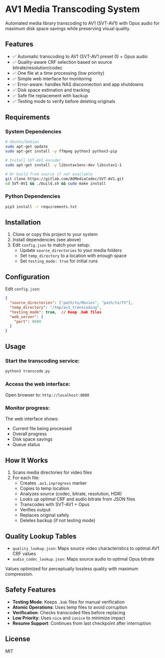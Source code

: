 # AV1 Media Transcoding System

Automated media library transcoding to AV1 (SVT-AV1) with Opus audio for maximum disk space savings while preserving visual quality.

## Features

- ✅ Automatic transcoding to AV1 (SVT-AV1 preset 0) + Opus audio
- ✅ Quality-aware CRF selection based on source bitrate/resolution/codec
- ✅ One file at a time processing (low priority)
- ✅ Simple web interface for monitoring
- ✅ Error-aware: handles NAS disconnection and app shutdowns
- ✅ Disk space estimation and tracking
- ✅ Safe file replacement with backup
- ✅ Testing mode to verify before deleting originals

## Requirements

### System Dependencies
```bash
# Ubuntu/Debian
sudo apt-get update
sudo apt-get install -y ffmpeg python3 python3-pip

# Install SVT-AV1 encoder
sudo apt-get install -y libsvtav1enc-dev libsvtav1-1

# Or build from source if not available
git clone https://gitlab.com/AOMediaCodec/SVT-AV1.git
cd SVT-AV1 && ./build.sh && sudo make install
```

### Python Dependencies
```bash
pip3 install -r requirements.txt
```

## Installation

1. Clone or copy this project to your system
2. Install dependencies (see above)
3. Edit `config.json` to match your setup:
   - Update `source_directories` to your media folders
   - Set `temp_directory` to a location with enough space
   - Set `testing_mode: true` for initial runs

## Configuration

Edit `config.json`:

```json
{
  "source_directories": ["path/to/Movies", "path/to/TV"],
  "temp_directory": "/tmp/av1_transcoding",
  "testing_mode": true,  // Keep .bak files
  "web_server": {
    "port": 8080
  }
}
```

## Usage

### Start the transcoding service:
```bash
python3 transcode.py
```

### Access the web interface:
Open browser to: `http://localhost:8080`

### Monitor progress:
The web interface shows:
- Current file being processed
- Overall progress
- Disk space savings
- Queue status

## How It Works

1. Scans media directories for video files
2. For each file:
   - Creates `.av1.inprogress` marker
   - Copies to temp location
   - Analyzes source (codec, bitrate, resolution, HDR)
   - Looks up optimal CRF and audio bitrate from JSON files
   - Transcodes with SVT-AV1 + Opus
   - Verifies output
   - Replaces original safely
   - Deletes backup (if not testing mode)

## Quality Lookup Tables

- `quality_lookup.json`: Maps source video characteristics to optimal AV1 CRF values
- `audio_codec_lookup.json`: Maps source audio to optimal Opus bitrate

Values optimized for perceptually lossless quality with maximum compression.

## Safety Features

- **Testing Mode**: Keeps `.bak` files for manual verification
- **Atomic Operations**: Uses temp files to avoid corruption
- **Verification**: Checks transcoded files before replacing
- **Low Priority**: Uses `nice` and `ionice` to minimize impact
- **Resume Support**: Continues from last checkpoint after interruption

## License

MIT
